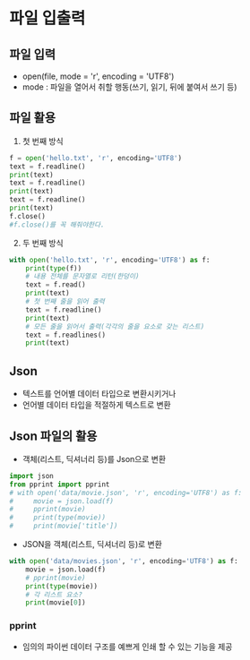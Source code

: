 # 파일 입출력

## 파일 입력

- open(file, mode = 'r', encoding = 'UTF8')
- mode : 파일을 열어서 취할 행동(쓰기, 읽기, 뒤에 붙여서 쓰기 등)

## 파일 활용

1. 첫 번째 방식
```python
f = open('hello.txt', 'r', encoding='UTF8')
text = f.readline()
print(text)
text = f.readline()
print(text)
text = f.readline()
print(text)
f.close()
#f.close()를 꼭 해줘야한다.
```
2. 두 번째 방식
```python
with open('hello.txt', 'r', encoding='UTF8') as f:
    print(type(f))
    # 내용 전체를 문자열로 리턴(한덩이)
    text = f.read()
    print(text)
    # 첫 번째 줄을 읽어 출력
    text = f.readline()
    print(text)
    # 모든 줄을 읽어서 출력(각각의 줄을 요소로 갖는 리스트)
    text = f.readlines()
    print(text)
```

## Json

- 텍스트를 언어별 데이터 타입으로 변환시키거나
- 언어별 데이터 타입을 적절하게 텍스트로 변환

## Json 파일의 활용
- 객체(리스트, 딕셔너리 등)를 Json으로 변환
```python
import json
from pprint import pprint
# with open('data/movie.json', 'r', encoding='UTF8') as f:
#     movie = json.load(f)
#     pprint(movie)
#     print(type(movie))
#     print(movie['title'])
```
- JSON을 객체(리스트, 딕셔너리 등)로 변환
```python
with open('data/movies.json', 'r', encoding='UTF8') as f:
    movie = json.load(f)
    # pprint(movie)
    print(type(movie))
    # 각 리스트 요소?
    print(movie[0])
```

### pprint
- 임의의 파이썬 데이터 구조를 예쁘게 인쇄 할 수 있는 기능을 제공